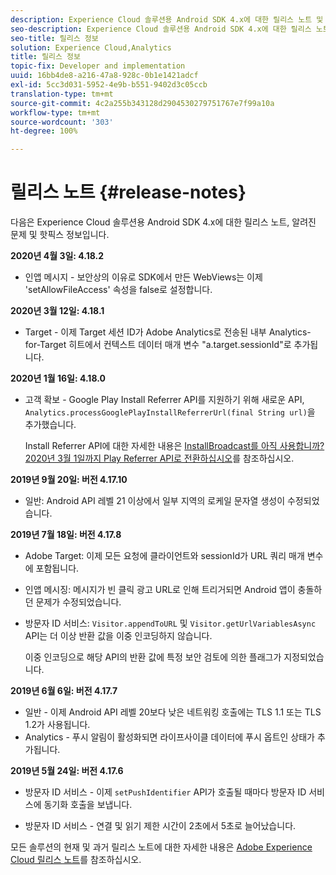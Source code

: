 ```yaml
---
description: Experience Cloud 솔루션용 Android SDK 4.x에 대한 릴리스 노트 및 알려진 문제
seo-description: Experience Cloud 솔루션용 Android SDK 4.x에 대한 릴리스 노트 및 알려진 문제
seo-title: 릴리스 정보
solution: Experience Cloud,Analytics
title: 릴리스 정보
topic-fix: Developer and implementation
uuid: 16bb4de8-a216-47a8-928c-0b1e1421adcf
exl-id: 5cc3d031-5952-4e9b-b551-9402d3c05ccb
translation-type: tm+mt
source-git-commit: 4c2a255b343128d2904530279751767e7f99a10a
workflow-type: tm+mt
source-wordcount: '303'
ht-degree: 100%

---
```


# 릴리스 노트 {#release-notes}

다음은 Experience Cloud 솔루션용 Android SDK 4.x에 대한 릴리스 노트, 알려진 문제 및 핫픽스 정보입니다.

**2020년 4월 3일: 4.18.2**

* 인앱 메시지 - 보안상의 이유로 SDK에서 만든 WebViews는 이제 &#39;setAllowFileAccess&#39; 속성을 false로 설정합니다.

**2020년 3월 12일: 4.18.1**

* Target - 이제 Target 세션 ID가 Adobe Analytics로 전송된 내부 Analytics-for-Target 히트에서 컨텍스트 데이터 매개 변수 &quot;a.target.sessionId&quot;로 추가됩니다.

**2020년 1월 16일: 4.18.0**

* 고객 확보 - Google Play Install Referrer API를 지원하기 위해 새로운 API, `Analytics.processGooglePlayInstallReferrerUrl(final String url)`을 추가했습니다.

   Install Referrer API에 대한 자세한 내용은 [InstallBroadcast를 아직 사용합니까? 2020년 3월 1일까지 Play Referrer API로 전환하십시오](https://android-developers.googleblog.com/2019/11/still-using-installbroadcast-switch-to.html)를 참조하십시오.

**2019년 9월 20일: 버전 4.17.10**

* 일반: Android API 레벨 21 이상에서 일부 지역의 로케일 문자열 생성이 수정되었습니다.

**2019년 7월 18일: 버전 4.17.8**

* Adobe Target: 이제 모든 요청에 클라이언트와 sessionId가 URL 쿼리 매개 변수에 포함됩니다.
* 인앱 메시징: 메시지가 빈 클릭 광고 URL로 인해 트리거되면 Android 앱이 충돌하던 문제가 수정되었습니다.
* 방문자 ID 서비스: `Visitor.appendToURL` 및 `Visitor.getUrlVariablesAsync` API는 더 이상 반환 값을 이중 인코딩하지 않습니다.

   이중 인코딩으로 해당 API의 반환 값에 특정 보안 검토에 의한 플래그가 지정되었습니다.

**2019년 6월 6일: 버전 4.17.7**

* 일반 - 이제 Android API 레벨 20보다 낮은 네트워킹 호출에는 TLS 1.1 또는 TLS 1.2가 사용됩니다.
* Analytics - 푸시 알림이 활성화되면 라이프사이클 데이터에 푸시 옵트인 상태가 추가됩니다.

**2019년 5월 24일: 버전 4.17.6**

* 방문자 ID 서비스 - 이제
   `setPushIdentifier` API가 호출될 때마다 방문자 ID 서비스에 동기화 호출을 보냅니다.

* 방문자 ID 서비스 - 연결 및 읽기 제한 시간이 2초에서 5초로 늘어났습니다.


모든 솔루션의 현재 및 과거 릴리스 노트에 대한 자세한 내용은 [Adobe Experience Cloud 릴리스 노트](https://experienceleague.adobe.com/docs/release-notes/experience-cloud/current.html)를 참조하십시오.
